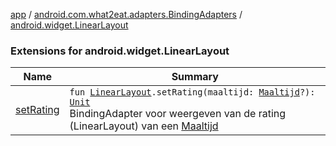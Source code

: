 [app](../../index.md) / [android.com.what2eat.adapters.BindingAdapters](../index.md) / [android.widget.LinearLayout](./index.md)

### Extensions for android.widget.LinearLayout

| Name | Summary |
|---|---|
| [setRating](set-rating.md) | `fun `[`LinearLayout`](https://developer.android.com/reference/android/widget/LinearLayout.html)`.setRating(maaltijd: `[`Maaltijd`](../../android.com.what2eat.model/-maaltijd/index.md)`?): `[`Unit`](https://kotlinlang.org/api/latest/jvm/stdlib/kotlin/-unit/index.html)<br>BindingAdapter voor weergeven van de rating (LinearLayout) van een [Maaltijd](../../android.com.what2eat.model/-maaltijd/index.md) |
